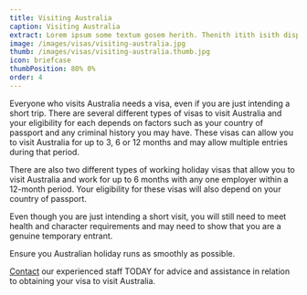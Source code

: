 ```yaml
---
title: Visiting Australia
caption: Visiting Australia
extract: Lorem ipsum some textum gosem herith. Thenith itith isith displayeth henceforeth.
image: /images/visas/visiting-australia.jpg
thumb: /images/visas/visiting-australia.thumb.jpg
icon: briefcase
thumbPosition: 80% 0%
order: 4
---
```

Everyone who visits Australia needs a visa, even if you are just intending a short trip. There are several different types of visas to visit Australia and your eligibility for each depends on factors such as your country of passport and any criminal history you may have. These visas can allow you to visit Australia for up to 3, 6 or 12 months and may allow multiple entries during that period.

There are also two different types of working holiday visas that allow you to visit Australia and work for up to 6 months with any one employer within a 12-month period. Your eligibility for these visas will also depend on your country of passport.

Even though you are just intending a short visit, you will still need to meet health and character requirements and may need to show that you are a genuine temporary entrant.

Ensure you Australian holiday runs as smoothly as possible.

[Contact](/contact) our experienced staff TODAY for advice and assistance in relation to obtaining your visa to visit Australia.
